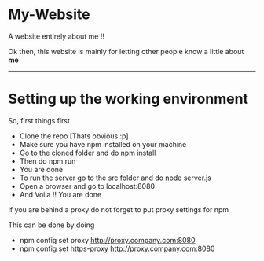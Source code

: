 # My-Website

A website entirely about me !!

Ok then, this website is mainly for letting other people know a little about **me**


* * * * *

# Setting up the working environment

So, first things first

* Clone the repo [Thats obvious :p]
* Make sure you have npm installed on your machine
* Go to the cloned folder and do npm install
* Then do npm run
* You are done
* To run the server go to the src folder and do node server.js
* Open a browser and go to localhost:8080
* And Voila !! You are done

If you are behind a proxy do not forget to put proxy settings for npm

This can be done by doing

* npm config set proxy http://proxy.company.com:8080
* npm config set https-proxy http://proxy.company.com:8080

